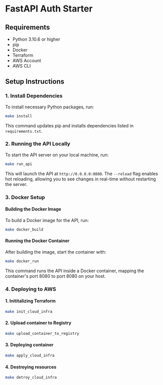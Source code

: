 
# FastAPI Auth Starter

## Requirements
- Python 3.10.6 or higher
- pip
- Docker
- Terraform
- AWS Account
- AWS CLI

## Setup Instructions

### 1. Install Dependencies

To install necessary Python packages, run:

```bash
make install
```

This command updates pip and installs dependencies listed in `requirements.txt`.

### 2. Running the API Locally

To start the API server on your local machine, run:

```bash
make run_api
```

This will launch the API at `http://0.0.0.0:8080`. The `--reload` flag enables hot reloading, allowing you to see changes in real-time without restarting the server.

### 3. Docker Setup

#### Building the Docker Image

To build a Docker image for the API, run:

```bash
make docker_build
```

#### Running the Docker Container

After building the image, start the container with:

```bash
make docker_run
```

This command runs the API inside a Docker container, mapping the container's port 8080 to port 8080 on your host.

### 4. Deploying to AWS

#### 1. Inititalizing Terraform

```bash
make init_cloud_infra
```

#### 2. Upload container to Registry

```bash
make upload_container_to_registry
```

#### 3. Deploying container

```bash
make apply_cloud_infra
```

#### 4. Destroying resources

```bash
make detroy_cloud_infra
```
